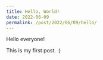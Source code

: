 ```yaml
---
title: Hello, World!
date: 2022-06-09
permalink: /post/2022/06/09/hello/
---
```


Hello everyone!

This is my first post. :)